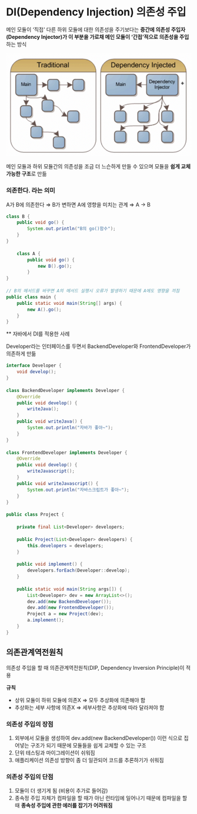 # DI(Dependency Injection) 의존성 주입

메인 모듈이 ‘직접’ 다른 하위 모듈에 대한 의존성을 주기보다는 **중간에 의존성 주입자(Dependency Injector)가 이 부분을 가로채 메인 모듈이 ‘간접’적으로 의존성을 주입**하는 방식

![DI](./assets/DI.png)

메인 모듈과 하위 모듈간의 의존성을 조금 더 느슨하게 만들 수 있으며 모듈을 **쉽게 교체 가능한 구조**로 만듦

### 의존한다. 라는 의미

A가 B에 의존한다 ⇒ B가 변하면 A에 영향을 미치는 관계 ⇒ A → B

```java
class B {
	public void go() {
		System.out.println("B의 go()함수");
	}
}

	class A {
		public void go() {
			new B().go();
		}
}

// B의 메서드를 바꾸면 A의 메서드 실행시 오류가 발생하기 때문에 A에도 영향을 끼침
public class main {
	public static void main(String[] args) {
		new A().go();
	}
}
```

\*\* 자바에서 DI를 적용한 사례

Developer라는 인터페이스를 두면서 BackendDeveloper와 FrontendDeveloper가 의존하게 만듦

```java
interface Developer {
	void develop();
}

class BackendDeveloper implements Developer {
	@Override
	public void develop() {
		writeJava();
	}
	public void writeJava() {
		System.out.println("자바가 좋아~");
	}
}

class FrontendDeveloper implements Developer {
	@Override
	public void develop() {
		writeJavascript();
	}
	public void writeJavascript() {
		System.out.println("자바스크립트가 좋아~");
	}
}

public class Project {

	private final List<Developer> developers;

	public Project(List<Developer> developers) {
		this.developers = developers;
	}

	public void implement() {
		developers.forEach(Developer::develop);
	}

	public static void main(String args[]) {
		List<Developer> dev = new ArrayList<>();
		dev.add(new BackendDeveloper());
		dev.add(new FrontendDeveloper());
		Project a = new Project(dev);
		a.implement();
	}
}
```

## 의존관계역전원칙

의존성 주입을 할 때 의존관계역전원칙(DIP, Dependency Inversion Principle)이 적용

**규칙**

- 상위 모듈이 하위 모듈에 의존X ⇒ 모두 추상화에 의존해야 함
- 추상화는 세부 사항에 의존X ⇒ 세부사항은 추상화에 따라 달라져야 함

### 의존성 주입의 장점

1. 외부에서 모듈을 생성하여 dev.add(new BackendDeveloper()) 이런 식으로 집어넣는 구조가 되기 때문에 모듈들을 쉽게 교체할 수 있는 구조
2. 단위 테스팅과 마이그레이션이 쉬워짐
3. 애플리케이션 의존성 방향이 좀 더 일관되어 코드를 추론하기가 쉬워짐

### 의존성 주입의 단점

1. 모듈이 더 생기게 됨 (비용이 추가로 들어감)
2. 종속정 주입 자체가 컴파일을 할 때가 아닌 런타임에 일어나기 때문에 컴파일을 할 때 **종속성 주입에 관한 에러를 잡기가 어려워짐**
